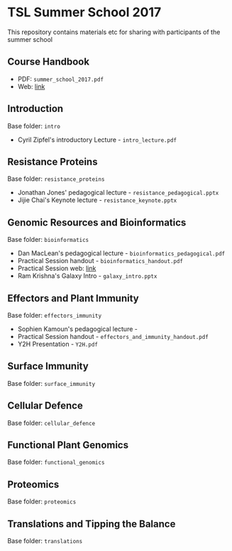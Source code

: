 # TSL Summer School 2017
This repository contains materials etc for sharing with participants of the summer school

## Course Handbook

  * PDF: `summer_school_2017.pdf`
  * Web: [link](https://teammaclean.github.io/summer_school_handbook/index.html)


## Introduction

Base folder: `intro`

 * Cyril Zipfel's introductory Lecture - `intro_lecture.pdf`

## Resistance Proteins

Base folder: `resistance_proteins`

  * Jonathan Jones' pedagogical lecture - `resistance_pedagogical.pptx`
  * Jijie Chai's Keynote lecture - `resistance_keynote.pptx`

## Genomic Resources and Bioinformatics

Base folder: `bioinformatics`

  * Dan MacLean's pedagogical lecture - `bioinformatics_pedagogical.pdf`
  * Practical Session handout - `bioinformatics_handout.pdf`
  * Practical Session web: [link](https://danmaclean.github.io/summer_school_bioinfo/index.html)
  * Ram Krishna's Galaxy Intro - `galaxy_intro.pptx`

## Effectors and Plant Immunity

Base folder: `effectors_immunity`

* Sophien Kamoun's pedagogical lecture - 
* Practical Session handout - `effectors_and_immunity_handout.pdf`
* Y2H Presentation - `Y2H.pdf` 

## Surface Immunity

Base folder: `surface_immunity`

## Cellular Defence

Base folder: `cellular_defence`

## Functional Plant Genomics

Base folder: `functional_genomics`

## Proteomics

Base folder: `proteomics`

## Translations and Tipping the Balance

Base folder: `translations`
